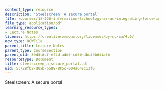 ```yaml
---
content_type: resource
description: 'Steelscreen: A secure portal'
file: /courses/15-566-information-technology-as-an-integrating-force-in-manufacturing-spring-2003/56728fb2d05bb588885c004a649c11f6_steelscreen_a_secure_portal.pdf
file_type: application/pdf
learning_resource_types:
- Lecture Notes
license: https://creativecommons.org/licenses/by-nc-sa/4.0/
ocw_type: OCWFile
parent_title: Lecture Notes
parent_type: CourseSection
parent_uid: 89d5c8cf-ef2d-add5-c050-dbc39b645a50
resourcetype: Document
title: steelscreen_a_secure_portal.pdf
uid: 56728fb2-d05b-b588-885c-004a649c11f6
---
```

Steelscreen: A secure portal